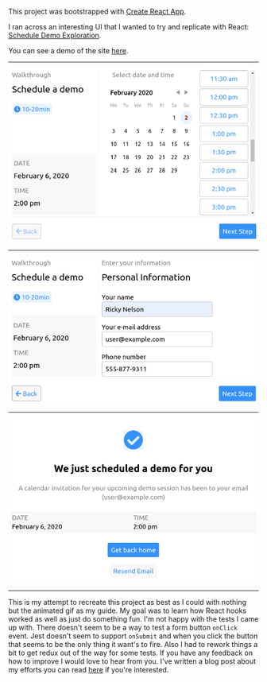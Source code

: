 This project was bootstrapped with [Create React App](https://github.com/facebook/create-react-app).

I ran across an interesting UI that I wanted to try and replicate with
React: [Schedule Demo Exploration](https://dribbble.com/shots/9357635-Schedule-Demo-Exploration).

You can see a demo of the site
[here](https://zolmok.github.io/schedule-event/).

---

<p align="center">
  <img width="723" src="https://github.com/Zolmok/schedule-event/blob/master/docs/step-1.png">
</p>

---

<p align="center">
  <img width="723" src="https://github.com/Zolmok/schedule-event/blob/master/docs/step-2.png">
</p>

---

<p align="center">
  <img width="723" src="https://github.com/Zolmok/schedule-event/blob/master/docs/step-3.png">
</p>

---

This is my attempt to recreate this project as best as I could with
nothing but the animated gif as my guide.  My goal was to learn how
React hooks worked as well as just do something fun.  I'm not happy
with the tests I came up with.  There doesn't seem to be a way to test
a form button `onClick` event.  Jest doesn't seem to support
`onSubmit` and when you click the button that seems to be the only
thing it want's to fire.  Also I had to rework things a bit to get
redux out of the way for some tests.  If you have any feedback on how
to improve I would love to hear from you.  I've written a blog post
about my efforts you can read
[here](https://zolmok.org/posts/portfolio-schedule-event/) if you're
interested.
